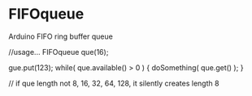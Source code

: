 # FIFOqueue
Arduino FIFO ring buffer queue

//usage...
FIFOqueue que(16);

  gue.put(123);
  while( que.available() > 0 )
  { 
    doSomething( que.get() );
  }  

 // if que length not 8, 16, 32, 64, 128, it silently creates length 8 
